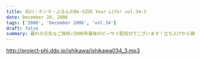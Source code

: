 ```yaml
---
title: 石川・ホンマ・ぶるんのBe-SIDE Your Life! vol.34-3
date: December 28, 2006
tags: ['2006', 'December 2006', 'vol.34']
draft: false
summary: 暮れの元気なご挨拶♪2006年最後のビーサイ配信分でございます！立ち上げから御愛聴いただいたあなたも、なんやらかんやらとネットサーフィンしてたどり着いて聴かれているキミも！2006年ビーサイ設立記念アニバーサリーイヤーを一緒に過ごせたことは何よりのこと！これからも「プロとアマの間に生きる哀愁オバカ三人衆PODCAST！」を目指し、猛進していきますのでどうぞよろしくお願い致します！とはいっても、年末年始ガンガンと我々は仕事しておりますので、その合間を縫って、お正月収録！？配信！？（するのか？）を敢行する予定なので、お楽しみにしていて下さいね〜〜〜NAMAE
---
```


http://project-phi.ddo.jp/ishikawa/ishikawa034_3.mp3
